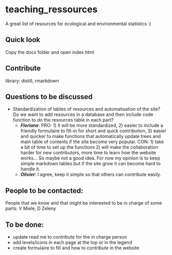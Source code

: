 # teaching_ressources
A great list of resources for ecological and environmental statistics :)

## Quick look
Copy the docs folder and open index.html

## Contribute
library: distill, rmarkdown

## Questions to be discussed
- Standardization of tables of resources and automatisation of the site? Do we want to add resources in a database and then include code function to do the resources table in each part?
    - ***Floriane***: PRO: 1) it will be more standardized, 2) easier to include a friendly formulaire to fill-in for short and quick contribution, 3) easier and quicker to make functions that automatically update trees and main table of contents if the site become very popular. CON: 1) take a bit of time to set up the functions 2) will make the collaboration harder for new contributors, more time to learn how the website works... So maybe not a good idea. For now my opinion is to keep simple markdown tables but if the site grow it can become hard to handle it.
    - ***Olivier***: I agree, keep it simple so that others can contribute easily. 
    

## People to be contacted:

People that we know and that might be interested to be in charge of some parts:
V Miele, D Zeleny


## To be done:
- update read me to contribute for the in charge person  
- add levels/icons in each page at the top or in the legend
- create formulaire to fill and how to contribute in the website
